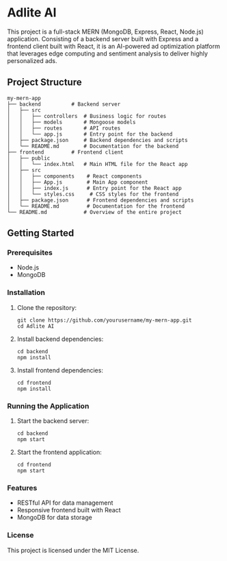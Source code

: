 # Adlite AI

This project is a full-stack MERN (MongoDB, Express, React, Node.js) application. Consisting of a backend server built with Express and a frontend client built with React, it is an AI-powered ad optimization platform that leverages edge computing and sentiment analysis to deliver highly personalized ads.

## Project Structure

```
my-mern-app
├── backend          # Backend server
│   ├── src
│   │   ├── controllers  # Business logic for routes
│   │   ├── models       # Mongoose models
│   │   ├── routes       # API routes
│   │   └── app.js       # Entry point for the backend
│   ├── package.json     # Backend dependencies and scripts
│   └── README.md        # Documentation for the backend
├── frontend         # Frontend client
│   ├── public
│   │   └── index.html   # Main HTML file for the React app
│   ├── src
│   │   ├── components    # React components
│   │   ├── App.js        # Main App component
│   │   ├── index.js      # Entry point for the React app
│   │   └── styles.css     # CSS styles for the frontend
│   ├── package.json      # Frontend dependencies and scripts
│   └── README.md         # Documentation for the frontend
└── README.md            # Overview of the entire project
```

## Getting Started

### Prerequisites

- Node.js
- MongoDB

### Installation

1. Clone the repository:
   ```
   git clone https://github.com/yourusername/my-mern-app.git
   cd Adlite AI
   ```

2. Install backend dependencies:
   ```
   cd backend
   npm install
   ```

3. Install frontend dependencies:
   ```
   cd frontend
   npm install
   ```

### Running the Application

1. Start the backend server:
   ```
   cd backend
   npm start
   ```

2. Start the frontend application:
   ```
   cd frontend
   npm start
   ```

### Features

- RESTful API for data management
- Responsive frontend built with React
- MongoDB for data storage

### License

This project is licensed under the MIT License.
